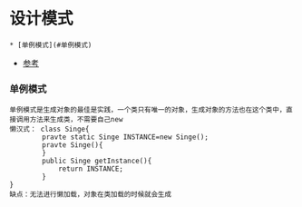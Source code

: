 # 设计模式
<!-- GFM-TOC -->
    * [单例模式](#单例模式)
* [参考](#https://www.bilibili.com/video/BV1tK411W7xx?p=16)
<!-- GFM-TOC -->
### 单例模式
    单例模式是生成对象的最佳是实践，一个类只有唯一的对象，生成对象的方法也在这个类中，直接调用方法来生成类，不需要自己new
    懒汉式： class Singe{
            pravte static Singe INSTANCE=new Singe();
            pravte Singe(){
            }
            public Singe getInstance(){
                return INSTANCE;
            }
    }
    缺点：无法进行懒加载，对象在类加载的时候就会生成
    
          


    